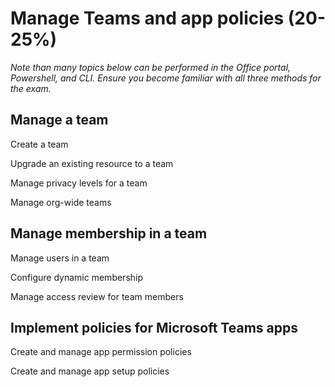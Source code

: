 # Manage Teams and app policies (20-25%)

*Note than many topics below can be performed in the Office portal, Powershell, and CLI.  Ensure you become familiar with all three methods for the exam.*

## Manage a team

Create a team


Upgrade an existing resource to a team


Manage privacy levels for a team


Manage org-wide teams

## Manage membership in a team

Manage users in a team


Configure dynamic membership


Manage access review for team members


## Implement policies for Microsoft Teams apps

Create and manage app permission policies


Create and manage app setup policies